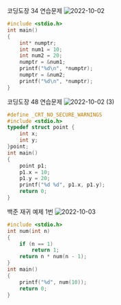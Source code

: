 코딩도장 34 연습문제
![2022-10-02](https://user-images.githubusercontent.com/102521485/193451334-e3411ed9-6227-4c9d-a727-15183cdcfcd9.png)
```c
#include <stdio.h>
int main()
{
	int* numptr;
	int num1 = 10;
	int num2 = 20;
	numptr = &num1;
	printf("%d\n", *numptr);
	numptr = &num2;
	printf("%d\n", *numptr);
}
```
코딩도장 48 연습문제
![2022-10-02 (3)](https://user-images.githubusercontent.com/102521485/193454165-030b0c4b-c774-4092-8760-ee7dcdc36ff9.png)
```c
#define _CRT_NO_SECURE_WARNINGS
#include <stdio.h>
typedef struct point {
	int x;
	int y;
}point;
int main()
{
	point p1;
	p1.x = 10;
	p1.y = 20;
	printf("%d %d", p1.x, p1.y);
	return 0;
}
```
백준 재귀 예제 1번
![2022-10-03](https://user-images.githubusercontent.com/102521485/193461406-051e6b43-b50e-4ea7-b062-fe9d28670e6c.png)
```c
#include <stdio.h>
int num(int n)
{
	if (n == 1)
		return 1;
	return n * num(n - 1);
}
int main()
{
	printf("%d", num(10));
	return 0;
}
```
